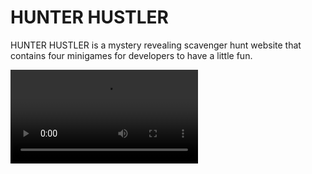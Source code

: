 # HUNTER HUSTLER

HUNTER HUSTLER is a mystery revealing scavenger hunt website that contains four minigames for developers to have a little fun.

![GIF](./ScreenRecording2024-04-16at4.25.59PM-ezgif.com-video-to-gif-converter.mov)